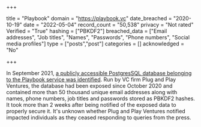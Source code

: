+++

title = "Playbook"
domain = "https://playbook.vc"
date_breached = "2020-10-19"
date = "2022-05-04"
record_count = "50,538"
privacy = "Not rated"
Verified = "True"
hashing = ["PBKDF2"]
breached_data = ["Email addresses", "Job titles", "Names", "Passwords", "Phone numbers", "Social media profiles"]
type = ["posts","post"]
categories = []
acknowledged = "No"


+++


In September 2021, <a href="https://www.bankinfosecurity.com/articles.php?art_id=17696" target="_blank" rel="noopener">a publicly accessible PostgresSQL database belonging to the Playbook service was identified</a>. Run by VC firm Plug and Play Ventures, the database had been exposed since October 2020 and contained more than 50 thousand unique email addresses along with names, phone numbers, job titles and passwords stored as PBKDF2 hashes. It took more than 2 weeks after being notified of the exposed data to properly secure it. It's unknown whether Plug and Play Ventures notified impacted individuals as they ceased responding to queries from the press.

